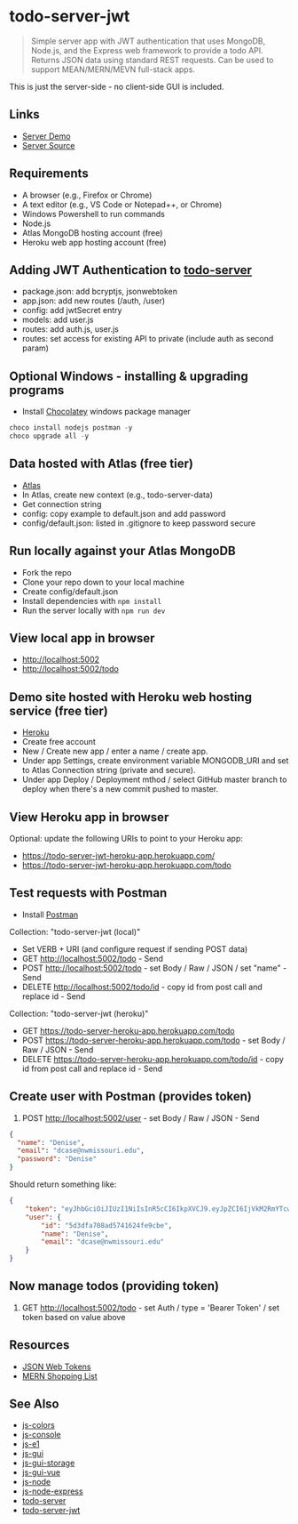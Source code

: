 # todo-server-jwt

> Simple server app with JWT authentication that uses MongoDB, Node.js, and the Express web framework to provide a todo API.
Returns JSON data using standard REST requests. Can be used to support MEAN/MERN/MEVN full-stack apps.

This is just the server-side - no client-side GUI is included.

## Links

- [Server Demo](https://todo-server-jwt.herokuapp.com/)
- [Server Source](https://github.com/profcase/todo-server-jwt)

## Requirements

- A browser (e.g., Firefox or Chrome)
- A text editor (e.g., VS Code or Notepad++, or Chrome)
- Windows Powershell to run commands
- Node.js
- Atlas MongoDB hosting account (free)
- Heroku web app hosting account (free)

## Adding JWT Authentication to [todo-server](https://github.com/profcase/todo-server)

- package.json: add bcryptjs, jsonwebtoken
- app.json: add new routes (/auth, /user)
- config: add jwtSecret entry
- models: add user.js
- routes: add auth.js, user.js
- routes: set access for existing API to private (include auth as second param)

## Optional Windows - installing & upgrading programs

- Install [Chocolatey](https://chocolatey.org/) windows package manager

```Powershell
choco install nodejs postman -y
choco upgrade all -y
```

## Data hosted with Atlas (free tier)

- [Atlas](https://www.mongodb.com/cloud/atlas)
- In Atlas, create new context (e.g., todo-server-data)
- Get connection string
- config: copy example to default.json and add password
- config/default.json: listed in .gitignore to keep password secure

## Run locally against your Atlas MongoDB

- Fork the repo
- Clone your repo down to your local machine
- Create config/default.json
- Install dependencies with `npm install`
- Run the server locally with `npm run dev`

## View local app in browser

- <http://localhost:5002>
- <http://localhost:5002/todo>

## Demo site hosted with Heroku web hosting service (free tier)

- [Heroku](https://www.heroku.com/)
- Create free account
- New / Create new app / enter a name / create app.
- Under app Settings, create environment variable MONGODB_URI and set to Atlas Connection string (private and secure).
- Under app Deploy / Deployment mthod / select GitHub master branch to deploy when there's a new commit pushed to master.

## View Heroku app in browser

Optional: update the following URIs to point to your Heroku app:

- <https://todo-server-jwt-heroku-app.herokuapp.com/>
- <https://todo-server-jwt-heroku-app.herokuapp.com/todo>

## Test requests with Postman

- Install [Postman](https://www.getpostman.com/)

Collection: "todo-server-jwt (local)"

- Set VERB + URI (and configure request if sending POST data)
- GET <http://localhost:5002/todo> - Send
- POST <http://localhost:5002/todo> - set Body / Raw / JSON / set "name" - Send
- DELETE <http://localhost:5002/todo/id> - copy id from post call and replace id - Send

Collection: "todo-server-jwt (heroku)"

- GET <https://todo-server-heroku-app.herokuapp.com/todo>
- POST <https://todo-server-heroku-app.herokuapp.com/todo> - set Body / Raw / JSON - Send
- DELETE <https://todo-server-heroku-app.herokuapp.com/todo/id> - copy id from post call and replace id - Send

## Create user with Postman (provides token)

1. POST <http://localhost:5002/user> - set Body / Raw / JSON - Send

```JSON
{
  "name": "Denise",
  "email": "dcase@nwmissouri.edu",
  "password": "Denise"
}
```

Should return something like:

```JSON
{
    "token": "eyJhbGciOiJIUzI1NiIsInR5cCI6IkpXVCJ9.eyJpZCI6IjVkM2RmYTcwOGFkNTc0MTYyNGZlOWNiZSIsImlhdCI6MTU2NDM0Mjg5NiwiZXhwIjoxNTY0MzQ2NDk2fQ.rlOyMPuHCx8N5puRRWr-kb--GRpYgocrEwAJxY9twgw",
    "user": {
        "id": "5d3dfa708ad5741624fe9cbe",
        "name": "Denise",
        "email": "dcase@nwmissouri.edu"
    }
}
```

## Now manage todos (providing token)

1. GET <http://localhost:5002/todo> - set Auth / type = 'Bearer Token' / set token based on value above

## Resources

- [JSON Web Tokens](https://jwt.io/)
- [MERN Shopping List](https://github.com/bradtraversy/mern_shopping_list)

## See Also

- [js-colors](https://github.com/profcase/js-colors)
- [js-console](https://github.com/profcase/js-console)
- [js-e1](https://github.com/profcase/js-e1)
- [js-gui](https://github.com/profcase/js-gui)
- [js-gui-storage](https://github.com/profcase/js-gui-storage)
- [js-gui-vue](https://github.com/denisecase/js-gui-vue)
- [js-node](https://github.com/denisecase/js-node)
- [js-node-express](https://github.com/denisecase/js-node-express)
- [todo-server](https://github.com/profcase/todo-server)
- [todo-server-jwt](https://github.com/profcase/todo-server-jwt)
